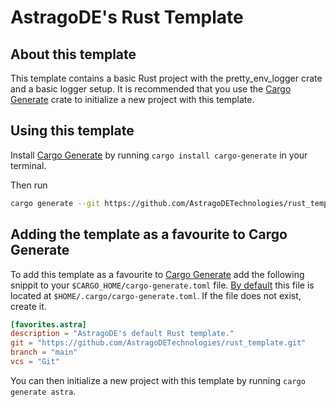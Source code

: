 # AstragoDE's Rust Template

## About this template

This template contains a basic Rust project with the pretty_env_logger crate and a basic logger setup.
It is recommended that you use the [Cargo Generate](https://github.com/cargo-generate/cargo-generate) crate to initialize a new project with this template.

## Using this template

Install [Cargo Generate](https://github.com/cargo-generate/cargo-generate) by running `cargo install cargo-generate` in your terminal.

Then run

```bash
cargo generate --git https://github.com/AstragoDETechnologies/rust_template.git
```

## Adding the template as a favourite to Cargo Generate

To add this template as a favourite to [Cargo Generate](https://github.com/cargo-generate/cargo-generate) add the following snippit to your `$CARGO_HOME/cargo-generate.toml` file. [By default](https://doc.rust-lang.org/cargo/guide/cargo-home.html#cargo-home) this file is located at `$HOME/.cargo/cargo-generate.toml`.
If the file does not exist, create it.

```toml
[favorites.astra]
description = "AstragoDE's default Rust template."
git = "https://github.com/AstragoDETechnologies/rust_template.git"
branch = "main"
vcs = "Git"
```

You can then initialize a new project with this template by running `cargo generate astra`.
